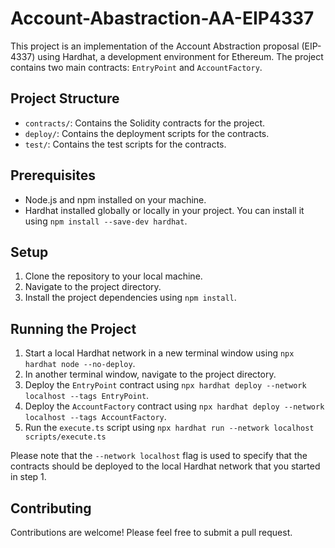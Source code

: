 # Account-Abastraction-AA-EIP4337

This project is an implementation of the Account Abstraction proposal (EIP-4337) using Hardhat, a development environment for Ethereum. The project contains two main contracts: `EntryPoint` and `AccountFactory`.

## Project Structure

- `contracts/`: Contains the Solidity contracts for the project.
- `deploy/`: Contains the deployment scripts for the contracts.
- `test/`: Contains the test scripts for the contracts.

## Prerequisites

- Node.js and npm installed on your machine.
- Hardhat installed globally or locally in your project. You can install it using `npm install --save-dev hardhat`.

## Setup

1. Clone the repository to your local machine.
2. Navigate to the project directory.
3. Install the project dependencies using `npm install`.

## Running the Project

1. Start a local Hardhat network in a new terminal window using `npx hardhat node --no-deploy`.
2. In another terminal window, navigate to the project directory.
3. Deploy the `EntryPoint` contract using `npx hardhat deploy --network localhost --tags EntryPoint`.
4. Deploy the `AccountFactory` contract using `npx hardhat deploy --network localhost --tags AccountFactory`.
5. Run the `execute.ts` script using `npx hardhat run --network localhost scripts/execute.ts`

Please note that the `--network localhost` flag is used to specify that the contracts should be deployed to the local Hardhat network that you started in step 1.

## Contributing

Contributions are welcome! Please feel free to submit a pull request.